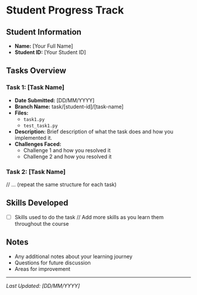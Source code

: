 # Student Progress Track

## Student Information
- **Name:** [Your Full Name]
- **Student ID:** [Your Student ID]

## Tasks Overview

### Task 1: [Task Name]
- **Date Submitted:** [DD/MM/YYYY]
- **Branch Name:** task/[student-id]/[task-name]
- **Files:**
  - `task1.py`
  - `test_task1.py`
- **Description:**
  Brief description of what the task does and how you implemented it.
- **Challenges Faced:**
  - Challenge 1 and how you resolved it
  - Challenge 2 and how you resolved it

### Task 2: [Task Name]
// ... (repeat the same structure for each task)

## Skills Developed
- [ ] Skills used to do the task
// Add more skills as you learn them throughout the course

## Notes
- Any additional notes about your learning journey
- Questions for future discussion
- Areas for improvement

---
*Last Updated: [DD/MM/YYYY]*

